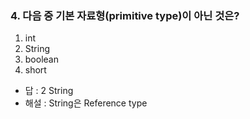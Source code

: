 ### 4. 다음 중 기본 자료형(primitive type)이 아닌 것은?

1. int
2. String
3. boolean
4. short
   
- 답 : 2 String
- 해설 : String은 Reference type